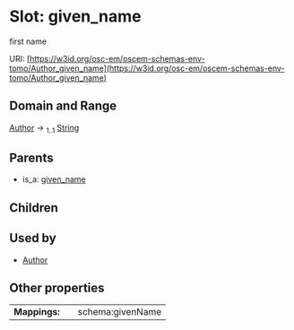 
# Slot: given_name

first name

URI: [https://w3id.org/osc-em/oscem-schemas-env-tomo/Author_given_name](https://w3id.org/osc-em/oscem-schemas-env-tomo/Author_given_name)


## Domain and Range

[Author](Author.md) &#8594;  <sub>1..1</sub> [String](types/String.md)

## Parents

 *  is_a: [given_name](given_name.md)

## Children


## Used by

 * [Author](Author.md)

## Other properties

|  |  |  |
| --- | --- | --- |
| **Mappings:** | | schema:givenName |